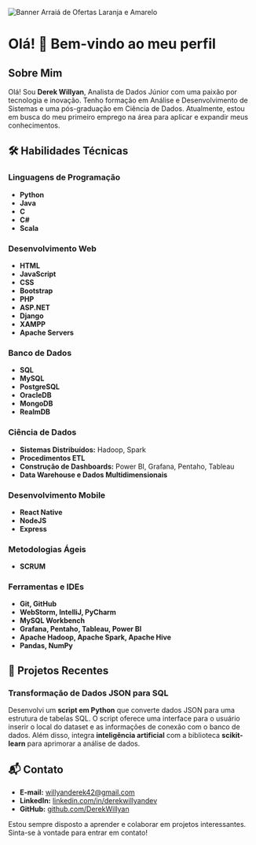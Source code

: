 ![Banner Arraiá de Ofertas Laranja e Amarelo](https://github.com/user-attachments/assets/b539ed4c-7f03-4a83-9175-fa4b31489e41)

# Olá! 👋 Bem-vindo ao meu perfil

## Sobre Mim
Olá! Sou **Derek Willyan**, Analista de Dados Júnior com uma paixão por tecnologia e inovação. Tenho formação em Análise e Desenvolvimento de Sistemas e uma pós-graduação em Ciência de Dados. Atualmente, estou em busca do meu primeiro emprego na área para aplicar e expandir meus conhecimentos.

## 🛠️ Habilidades Técnicas

### Linguagens de Programação
- **Python**
- **Java**
- **C**
- **C#**
- **Scala**

### Desenvolvimento Web
- **HTML**
- **JavaScript**
- **CSS**
- **Bootstrap**
- **PHP**
- **ASP.NET**
- **Django**
- **XAMPP**
- **Apache Servers**

### Banco de Dados
- **SQL**
- **MySQL**
- **PostgreSQL**
- **OracleDB**
- **MongoDB**
- **RealmDB**

### Ciência de Dados
- **Sistemas Distribuídos:** Hadoop, Spark
- **Procedimentos ETL**
- **Construção de Dashboards:** Power BI, Grafana, Pentaho, Tableau
- **Data Warehouse e Dados Multidimensionais**

### Desenvolvimento Mobile
- **React Native**
- **NodeJS**
- **Express**

### Metodologias Ágeis
- **SCRUM**

### Ferramentas e IDEs
- **Git, GitHub**
- **WebStorm, IntelliJ, PyCharm**
- **MySQL Workbench**
- **Grafana, Pentaho, Tableau, Power BI**
- **Apache Hadoop, Apache Spark, Apache Hive**
- **Pandas, NumPy**

## 🚀 Projetos Recentes

### Transformação de Dados JSON para SQL
Desenvolvi um **script em Python** que converte dados JSON para uma estrutura de tabelas SQL. O script oferece uma interface para o usuário inserir o local do dataset e as informações de conexão com o banco de dados. Além disso, integra **inteligência artificial** com a biblioteca **scikit-learn** para aprimorar a análise de dados.

## 📬 Contato
- **E-mail:** [willyanderek42@gmail.com](mailto:willyanderek42@gmail.com)
- **LinkedIn:** [linkedin.com/in/derekwillyandev](https://www.linkedin.com/in/derekwillyandev)
- **GitHub:** [github.com/DerekWillyan](https://www.github.com/DerekWillyan)

Estou sempre disposto a aprender e colaborar em projetos interessantes. Sinta-se à vontade para entrar em contato!
